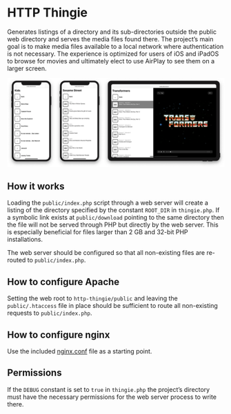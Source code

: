 # HTTP Thingie

Generates listings of a directory and its sub-directories outside the public web directory and serves the media files found there. The project’s main goal is to make media files available to a local network where authentication is not necessary. The experience is optimized for users of iOS and iPadOS to browse for movies and ultimately elect to use AirPlay to see them on a larger screen.

<img src="preview.png" alt="HTTP Thingie as it looks on iPhone and iPad">

## How it works

Loading the `public/index.php` script through a web server will create a listing of the directory specified by the constant `ROOT_DIR` in `thingie.php`. If a symbolic link exists at `public/download` pointing to the same directory then the file will not be served through PHP but directly by the web server. This is especially beneficial for files larger than 2 GB and 32-bit PHP installations.

The web server should be configured so that all non-existing files are re-routed to `public/index.php`.

## How to configure Apache

Setting the web root to `http-thingie/public` and leaving the `public/.htaccess` file in place should be sufficient to route all non-existing requests to `public/index.php`.

## How to configure nginx

Use the included [nginx.conf](nginx.conf) file as a starting point.

## Permissions

If the `DEBUG` constant is set to `true` in `thingie.php` the project’s directory must have the necessary permissions for the web server process to write there.